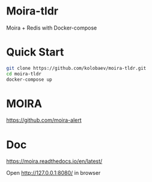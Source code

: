 # Moira-tldr
Moira + Redis with Docker-compose

# Quick Start
```sh
git clone https://github.com/kolobaev/moira-tldr.git
cd moira-tldr
docker-compose up
```

# MOIRA
https://github.com/moira-alert

# Doc
https://moira.readthedocs.io/en/latest/

Open http://127.0.0.1:8080/ in browser

